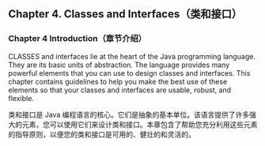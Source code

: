 ## Chapter 4. Classes and Interfaces（类和接口）

### Chapter 4 Introduction（章节介绍）

CLASSES and interfaces lie at the heart of the Java programming language. They are its basic units of abstraction. The language provides many powerful elements that you can use to design classes and interfaces. This chapter contains guidelines to help you make the best use of these elements so that your classes and interfaces are usable, robust, and flexible.

类和接口是 Java 编程语言的核心。它们是抽象的基本单位。该语言提供了许多强大的元素，您可以使用它们来设计类和接口。本章包含了帮助您充分利用这些元素的指导原则，以便您的类和接口是可用的、健壮的和灵活的。
